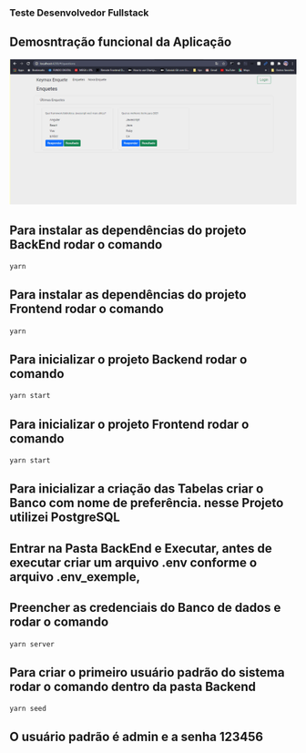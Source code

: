 
### Teste Desenvolvedor Fullstack

## Demosntração funcional da Aplicação

<p  align="center"><img src="https://github.com/XandRules/desafio-keymax/blob/main/gif/keymax.gif"></p>

## Para instalar as dependências do projeto BackEnd rodar o comando
```bash
yarn
```

## Para instalar as dependências do projeto Frontend rodar o comando
```bash
yarn
```

## Para inicializar o projeto Backend rodar o comando
```bash
yarn start
```

## Para inicializar o projeto Frontend rodar o comando
```bash
yarn start
```

## Para inicializar a criação das Tabelas criar o Banco com nome de preferência. nesse Projeto utilizei PostgreSQL
## Entrar na Pasta BackEnd e Executar, antes de executar criar um arquivo .env conforme o arquivo .env_exemple,
## Preencher as credenciais do Banco de dados e rodar o comando
```bash
yarn server
```
## Para criar o primeiro usuário padrão do sistema rodar o comando dentro da pasta Backend
```bash
yarn seed
```
## O usuário padrão é admin e a senha 123456
